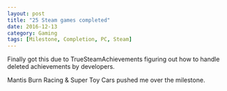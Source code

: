 ```yaml
---
layout: post
title: "25 Steam games completed"
date: 2016-12-13
category: Gaming
tags: [Milestone, Completion, PC, Steam]
---
```


Finally got this due to TrueSteamAchievements figuring out how to handle deleted achievements by developers.

Mantis Burn Racing & Super Toy Cars pushed me over the milestone.